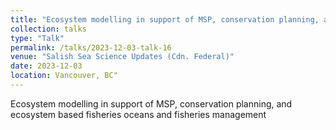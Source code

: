 ```yaml
---
title: "Ecosystem modelling in support of MSP, conservation planning, and ecosystem based fisheries oceans and fisheries management"
collection: talks
type: "Talk"
permalink: /talks/2023-12-03-talk-16
venue: "Salish Sea Science Updates (Cdn. Federal)"
date: 2023-12-03
location: Vancouver, BC"
---
```


Ecosystem modelling in support of MSP, conservation planning, and ecosystem based fisheries oceans and fisheries management
